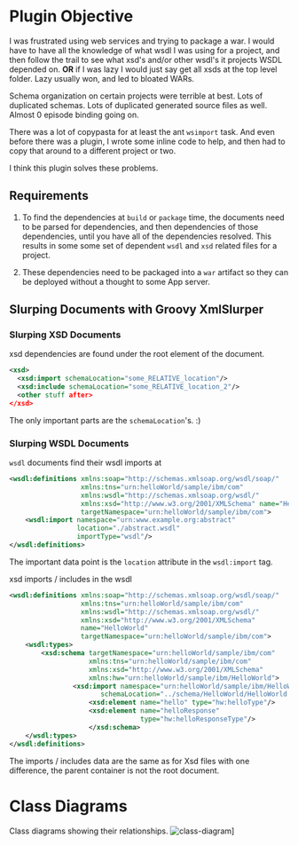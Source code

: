 # Plugin Objective

I was frustrated using web services and trying to package a war.  I
would have to have all the knowledge of what wsdl I was using for a project, and
then follow the trail to see what xsd's and/or other wsdl's it projects WSDL
depended on. **OR** if I was lazy I would just say get all xsds at the top level
folder.  Lazy usually won, and led to bloated WARs.

Schema organization on certain projects were terrible at best.  Lots of
duplicated schemas.  Lots of duplicated generated source files as well.  Almost
0 episode binding going on.

There was a lot of copypasta for at least the ant `wsimport` task.  And even
before there was a plugin, I wrote some inline code to help, and then had to
copy that around to a different project or two.

I think this plugin solves these problems.

## Requirements

1. To find the dependencies at `build` or `package` time, the documents need to
   be parsed for dependencies, and then dependencies of those dependencies,
   until you have all of the dependencies resolved. This results in some some
   set of dependent `wsdl` and `xsd` related files for a project.

2. These dependencies  need to be packaged into a `war` artifact so they can be
   deployed without a thought to some App server.


## Slurping Documents with Groovy XmlSlurper

### Slurping XSD Documents

xsd dependencies are found under the root
element of the document.

```xsd
<xsd>
  <xsd:import schemaLocation="some_RELATIVE_location"/>
  <xsd:include schemaLocation="some_RELATIVE_location_2"/>
  <other stuff after>
</xsd>
```

The only important parts are the `schemaLocation`'s. :)

### Slurping WSDL Documents

`wsdl` documents find their wsdl imports at

```wsdl
<wsdl:definitions xmlns:soap="http://schemas.xmlsoap.org/wsdl/soap/"
                  xmlns:tns="urn:helloWorld/sample/ibm/com"
				  xmlns:wsdl="http://schemas.xmlsoap.org/wsdl/"
				  xmlns:xsd="http://www.w3.org/2001/XMLSchema" name="HelloWorld"
				  targetNamespace="urn:helloWorld/sample/ibm/com">
	<wsdl:import namespace="urn:www.example.org:abstract"
	             location="./abstract.wsdl"
				 importType="wsdl"/>
</wsdl:definitions>
```
The important data point is the `location` attribute in the `wsdl:import` tag.

xsd imports / includes in the wsdl

```wsdl
<wsdl:definitions xmlns:soap="http://schemas.xmlsoap.org/wsdl/soap/"
                  xmlns:tns="urn:helloWorld/sample/ibm/com"
				  xmlns:wsdl="http://schemas.xmlsoap.org/wsdl/"
				  xmlns:xsd="http://www.w3.org/2001/XMLSchema"
				  name="HelloWorld"
				  targetNamespace="urn:helloWorld/sample/ibm/com">
	<wsdl:types>
	    <xsd:schema targetNamespace="urn:helloWorld/sample/ibm/com"
		            xmlns:tns="urn:helloWorld/sample/ibm/com"
					xmlns:xsd="http://www.w3.org/2001/XMLSchema"
					xmlns:hw="urn:helloWorld/sample/ibm/HelloWorld">
				<xsd:import namespace="urn:helloWorld/sample/ibm/HelloWorld"
				       schemaLocation="../schema/HelloWorld/HelloWorld.xsd"/>
					<xsd:element name="hello" type="hw:helloType"/>
					<xsd:element name="helloResponse"
					             type="hw:helloResponseType"/>
					</xsd:schema>
	</wsdl:types>
</wsdl:definitions>
```
The imports / includes data are the same as for Xsd files with one difference,
the parent container is not the root document.

# Class Diagrams

Class diagrams showing their relationships.
![class-diagram](./img/class-diagram.jpg "wsdl plugin classes")]
